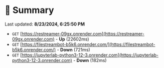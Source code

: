 # 📖 Summary
Last updated: **8/23/2024, 6:25:50 PM**

- `GET` [https://restreamer-09gx.onrender.com](https://restreamer-09gx.onrender.com) - **Up** (22602ms)
- `GET` [https://filestreambot-b5k6.onrender.com/](https://filestreambot-b5k6.onrender.com/) - **Down** (721ms)
- `GET` [https://jupyterlab-python3-12-3.onrender.com](https://jupyterlab-python3-12-3.onrender.com) - **Down** (182ms)
